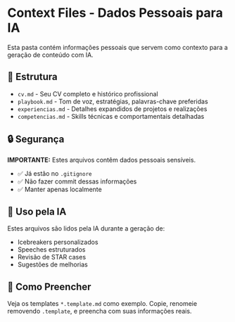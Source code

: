 # Context Files - Dados Pessoais para IA

Esta pasta contém informações pessoais que servem como contexto para a geração de conteúdo com IA.

## 📁 Estrutura

- `cv.md` - Seu CV completo e histórico profissional
- `playbook.md` - Tom de voz, estratégias, palavras-chave preferidas
- `experiencias.md` - Detalhes expandidos de projetos e realizações
- `competencias.md` - Skills técnicas e comportamentais detalhadas

## 🔒 Segurança

**IMPORTANTE:** Estes arquivos contêm dados pessoais sensíveis.

- ✅ Já estão no `.gitignore`
- ✅ Não fazer commit dessas informações
- ✅ Manter apenas localmente

## 🤖 Uso pela IA

Estes arquivos são lidos pela IA durante a geração de:
- Icebreakers personalizados
- Speeches estruturados
- Revisão de STAR cases
- Sugestões de melhorias

## 📝 Como Preencher

Veja os templates `*.template.md` como exemplo.
Copie, renomeie removendo `.template`, e preencha com suas informações reais.
